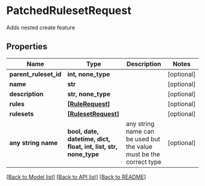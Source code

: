 # PatchedRulesetRequest

Adds nested create feature

## Properties
Name | Type | Description | Notes
------------ | ------------- | ------------- | -------------
**parent_ruleset_id** | **int, none_type** |  | [optional] 
**name** | **str** |  | [optional] 
**description** | **str, none_type** |  | [optional] 
**rules** | [**[RuleRequest]**](RuleRequest.md) |  | [optional] 
**rulesets** | [**[RulesetRequest]**](RulesetRequest.md) |  | [optional] 
**any string name** | **bool, date, datetime, dict, float, int, list, str, none_type** | any string name can be used but the value must be the correct type | [optional]

[[Back to Model list]](../README.md#documentation-for-models) [[Back to API list]](../README.md#documentation-for-api-endpoints) [[Back to README]](../README.md)


